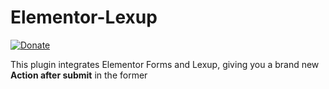 # Elementor-Lexup
[![Donate](https://img.shields.io/badge/Donate-PayPal-green.svg)](https://www.paypal.com/cgi-bin/webscr?cmd=_s-xclick&hosted_button_id=27Q6J6NGK6JJ2&source=url)

This plugin integrates Elementor Forms and Lexup, giving you a brand new **Action after submit** in the former
